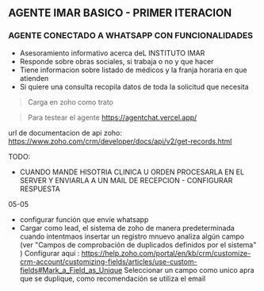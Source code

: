## AGENTE IMAR BASICO - PRIMER ITERACION

### AGENTE CONECTADO A WHATSAPP CON FUNCIONALIDADES

- Asesoramiento informativo acerca deL INSTITUTO IMAR
- Responde sobre obras sociales, si trabaja o no y que hacer
- Tiene informacion sobre listado de médicos y la franja horaria en que atienden
- Si quiere una consulta recopila datos de toda la solicitud que necesita 
> Carga en zoho como trato


> Para testear el agente
https://agentchat.vercel.app/

url de documentacion de api zoho:
https://www.zoho.com/crm/developer/docs/api/v2/get-records.html 


TODO:

- CUANDO MANDE HISOTRIA CLINICA U ORDEN PROCESARLA EN EL SERVER Y ENVIARLA A UN MAIL DE RECEPCION - CONFIGURAR RESPUESTA

05-05
- configurar función que envíe whatsapp
- Cargar como lead, el sistema de zoho de manera predeterminada cuando intentmaos insertar un registro mnuevo analiza algún campo (ver  "Campos de comprobación de duplicados definidos por el sistema" ) 
Configurar aqui : https://help.zoho.com/portal/en/kb/crm/customize-crm-account/customizing-fields/articles/use-custom-fields#Mark_a_Field_as_Unique
Seleccionar un campo como unico apra que se duplique, como recomendación se utiliza el email